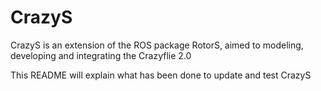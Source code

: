 # CrazyS
CrazyS is an extension of the ROS package RotorS, aimed to modeling, developing and integrating the Crazyflie 2.0

This README will explain what has been done to update and test CrazyS
